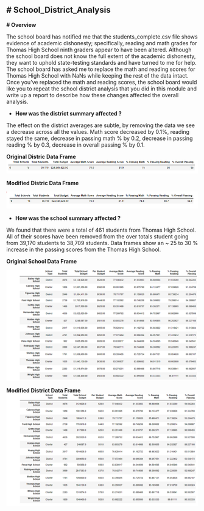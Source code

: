 **# School_District_Analysis**
------------------------------

**# Overview**

The school board has notified me that the students_complete.csv file shows evidence of academic dishonesty; specifically, reading and math grades for Thomas High School ninth graders appear to have been altered. Although the school board does not know the full extent of the academic dishonesty, they want to uphold state-testing standards and have turned to me for help. The school board has asked me to replace the math and reading scores for Thomas High School with NaNs while keeping the rest of the data intact. Once you’ve replaced the math and reading scores, the school board would like you to repeat the school district analysis that you did in this module and write up a report to describe how these changes affected the overall analysis.


- **How was the district summary affected ?**

The effect on the district averages are subtle, by removing the data we see a decrease across all the values.  Math score decreased by 0.1%, reading stayed the same, decrease in passing math % by 0.2, decrease in passing reading % by 0.3, decrease in overall passing % by 0.1.

**Original Distric Data Frame**
![Original_district_summary.PNG](https://github.com/Bionicbabes/School_District_Analysis/blob/main/Resources/Original_district_summary.PNG)

**Modified Distric Data Frame**

![Modified_district_summary.PNG](https://github.com/Bionicbabes/School_District_Analysis/blob/main/Resources/Modified_district_summary.PNG)




- **How was the school summary affected ?**

We found that there were a total of 461 students from Thomas High School.  All of their scores have been removed from the over totals student going from 39,170 students to 38,709 students.  Data frames show an ~ 25 to 30 % increase in the passing scores from the Thomas High School. 

**Original School Data Frame**

![Original_per_school_summary.PNG](https://github.com/Bionicbabes/School_District_Analysis/blob/main/Resources/Original_per_school_summary.PNG) 

**Modified District Data Frame**
![Modified_per_schools_summary.PNG](https://github.com/Bionicbabes/School_District_Analysis/blob/main/Resources/Modified_per_schools_summary.PNG)
